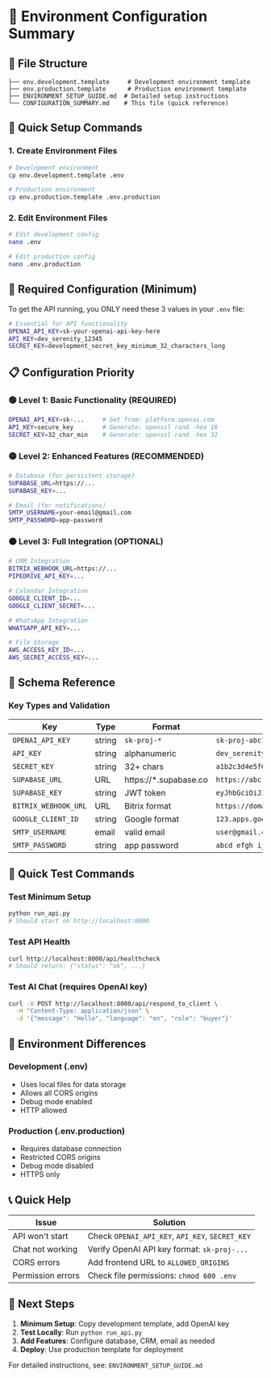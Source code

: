 # 🔧 Environment Configuration Summary

## 📂 File Structure

```
├── env.development.template     # Development environment template
├── env.production.template      # Production environment template
├── ENVIRONMENT_SETUP_GUIDE.md  # Detailed setup instructions
└── CONFIGURATION_SUMMARY.md    # This file (quick reference)
```

## 🚀 Quick Setup Commands

### 1. Create Environment Files
```bash
# Development environment
cp env.development.template .env

# Production environment  
cp env.production.template .env.production
```

### 2. Edit Environment Files
```bash
# Edit development config
nano .env

# Edit production config
nano .env.production
```

## 🔑 Required Configuration (Minimum)

To get the API running, you ONLY need these 3 values in your `.env` file:

```bash
# Essential for API functionality
OPENAI_API_KEY=sk-your-openai-api-key-here
API_KEY=dev_serenity_12345
SECRET_KEY=development_secret_key_minimum_32_characters_long
```

## 📋 Configuration Priority

### 🟢 Level 1: Basic Functionality (REQUIRED)
```bash
OPENAI_API_KEY=sk-...     # Get from: platform.openai.com
API_KEY=secure_key        # Generate: openssl rand -hex 16
SECRET_KEY=32_char_min    # Generate: openssl rand -hex 32
```

### 🟡 Level 2: Enhanced Features (RECOMMENDED)
```bash
# Database (for persistent storage)
SUPABASE_URL=https://...
SUPABASE_KEY=...

# Email (for notifications)
SMTP_USERNAME=your-email@gmail.com
SMTP_PASSWORD=app-password
```

### 🟠 Level 3: Full Integration (OPTIONAL)
```bash
# CRM Integration
BITRIX_WEBHOOK_URL=https://...
PIPEDRIVE_API_KEY=...

# Calendar Integration
GOOGLE_CLIENT_ID=...
GOOGLE_CLIENT_SECRET=...

# WhatsApp Integration
WHATSAPP_API_KEY=...

# File Storage
AWS_ACCESS_KEY_ID=...
AWS_SECRET_ACCESS_KEY=...
```

## 🎯 Schema Reference

### Key Types and Validation

| Key | Type | Format | Example |
|-----|------|--------|---------|
| `OPENAI_API_KEY` | string | `sk-proj-*` | `sk-proj-abc123...` |
| `API_KEY` | string | alphanumeric | `dev_serenity_12345` |
| `SECRET_KEY` | string | 32+ chars | `a1b2c3d4e5f6...` |
| `SUPABASE_URL` | URL | https://\*.supabase.co | `https://abc.supabase.co` |
| `SUPABASE_KEY` | string | JWT token | `eyJhbGciOiJIUzI1NiI...` |
| `BITRIX_WEBHOOK_URL` | URL | Bitrix format | `https://domain.bitrix24.com/rest/1/key/` |
| `GOOGLE_CLIENT_ID` | string | Google format | `123.apps.googleusercontent.com` |
| `SMTP_USERNAME` | email | valid email | `user@gmail.com` |
| `SMTP_PASSWORD` | string | app password | `abcd efgh ijkl mnop` |

## 🧪 Quick Test Commands

### Test Minimum Setup
```bash
python run_api.py
# Should start on http://localhost:8000
```

### Test API Health
```bash
curl http://localhost:8000/api/healthcheck
# Should return: {"status": "ok", ...}
```

### Test AI Chat (requires OpenAI key)
```bash
curl -X POST http://localhost:8000/api/respond_to_client \
  -H "Content-Type: application/json" \
  -d '{"message": "Hello", "language": "en", "role": "buyer"}'
```

## 🔧 Environment Differences

### Development (.env)
- Uses local files for data storage
- Allows all CORS origins
- Debug mode enabled
- HTTP allowed

### Production (.env.production)
- Requires database connection
- Restricted CORS origins
- Debug mode disabled
- HTTPS only

## 📞 Quick Help

| Issue | Solution |
|-------|----------|
| API won't start | Check `OPENAI_API_KEY`, `API_KEY`, `SECRET_KEY` |
| Chat not working | Verify OpenAI API key format: `sk-proj-...` |
| CORS errors | Add frontend URL to `ALLOWED_ORIGINS` |
| Permission errors | Check file permissions: `chmod 600 .env` |

## 🔗 Next Steps

1. **Minimum Setup**: Copy development template, add OpenAI key
2. **Test Locally**: Run `python run_api.py`
3. **Add Features**: Configure database, CRM, email as needed
4. **Deploy**: Use production template for deployment

For detailed instructions, see: `ENVIRONMENT_SETUP_GUIDE.md` 